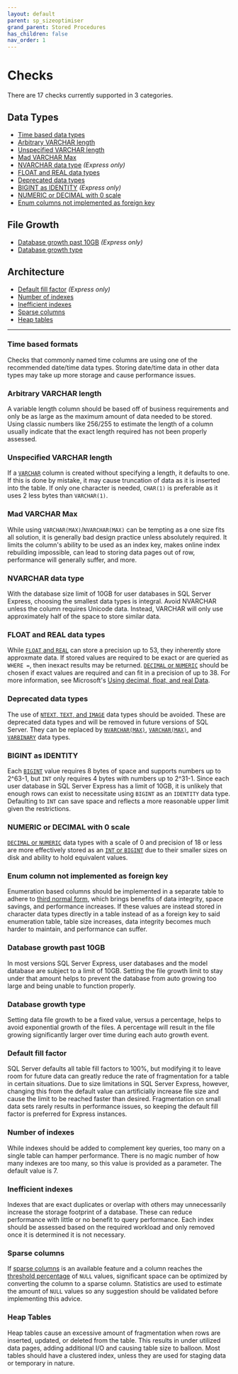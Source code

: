```yaml
---
layout: default
parent: sp_sizeoptimiser
grand_parent: Stored Procedures
has_children: false
nav_order: 1
---
```


# Checks

There are 17 checks currently supported in 3 categories.

## Data Types

- [Time based data types](#time-based-formats)
- [Arbitrary VARCHAR length](#arbitrary-varchar-length)
- [Unspecified VARCHAR length](#unspecified-varchar-length)
- [Mad VARCHAR Max](#mad-varchar-max)
- [NVARCHAR data type](#nvarchar-in-express) *(Express only)*
- [FLOAT and REAL data types](#float-and-real-data-types)
- [Deprecated data types](#deprecated-data-types)
- [BIGINT as IDENTITY](#bigint-as-identity) *(Express only)*
- [NUMERIC or DECIMAL with 0 scale](#numeric-or-decimal-0-scale)
- [Enum columns not implemented as foreign key](#enum-column-not-implemented-as-foreign-key)

## File Growth

- [Database growth past 10GB](#database-growth-past-10GB) *(Express only)*
- [Database growth type](#database-growth-type)

## Architecture

- [Default fill factor](#default-fill-factor) *(Express only)*
- [Number of indexes](#number-of-indexes)
- [Inefficient indexes](#inefficient-indexes)
- [Sparse columns](#sparse-columns)
- [Heap tables](#heap-tables)

----

### Time based formats

Checks that commonly named time columns are using one of the
recommended date/time data types. Storing date/time data in
other data types may take up more storage and cause performance issues.

### Arbitrary VARCHAR length

A variable length column should be based off of business requirements
and only be as large as the  maximum amount of data needed to be stored.
Using classic numbers like 256/255 to estimate the length of a column
usually indicate that the exact length required has not been properly assessed.

### Unspecified VARCHAR length

If a [`VARCHAR`][char] column is created without specifying a length,
it defaults to one. If this is done by mistake, it may cause
truncation of data as it is inserted into the table.
If only one character is needed, `CHAR(1)` is
preferable as it uses 2 less bytes than `VARCHAR(1)`.

### Mad VARCHAR Max

While using `VARCHAR(MAX)`/`NVARCHAR(MAX)` can be tempting as a one size
fits all solution, it is generally bad design practice unless absolutely
required. It limits the column's ability to be used as an index key,
makes online index rebuilding impossible, can lead to storing data pages
out of row, performance will generally suffer, and more.

### NVARCHAR data type

With the database size limit of 10GB for user databases in SQL Server Express,
choosing the smallest data types is integral. Avoid NVARCHAR unless the
column requires Unicode data. Instead, VARCHAR will only use approximately
half of the space to store similar data.

### FLOAT and REAL data types

While [`FLOAT` and `REAL`][float]
can store a precision up to 53, they inherently store approxmate data.
If stored values are required to be exact or are queried as `WHERE =`,
then inexact results may be returned.
[`DECIMAL` or `NUMERIC`][dec] should be chosen if exact values are
required and can fit in a precision of up to 38.
For more information, see Microsoft's [Using decimal, float, and real Data][use-float].

### Deprecated data types

The use of [`NTEXT`, `TEXT`, and `IMAGE`][text] data types should be avoided.
These are deprecated data types and will be removed in future versions
of SQL Server. They can be replaced by [`NVARCHAR(MAX)`][nchar],
[`VARCHAR(MAX)`][char], and [`VARBINARY`][binary] data types.

### BIGINT as IDENTITY

Each
[`BIGINT`][bigint] value requires 8 bytes of space and supports numbers
up to 2^63-1, but `INT` only requires 4 bytes with numbers up to 2^31-1.
Since each user database in SQL Server Express has a limit of 10GB, it
is unlikely that enough rows can exist to necessitate using `BIGINT`
as an `IDENTITY` data type. Defaulting to `INT` can save space and reflects
a more reasonable upper limit given the restrictions.

### NUMERIC or DECIMAL with 0 scale

[`DECIMAL` or `NUMERIC`][dec] data types with a scale of 0
and precision of 18 or less are more effectively stored as an
[`INT` or `BIGINT`][bigint] due to their smaller sizes on disk
and ability to hold equivalent values.

### Enum column not implemented as foreign key

Enumeration based columns should be implemented in a separate table
to adhere to [third normal form][tnf], which brings benefits of data
integrity, space savings, and performance increases. If these values
are instead stored in character data types directly in a table instead
of as a foreign key to said enumeration table, table size increases,
data integrity becomes much harder to maintain, and performance can suffer.

### Database growth past 10GB

In most versions SQL Server Express, user databases and the model
database are subject to a limit of 10GB. Setting the file growth
limit to stay under that amount helps to prevent the database from
auto growing too large and being unable to function properly.

### Database growth type

Setting data file growth to be a fixed value, versus a percentage,
helps to avoid exponential growth of the files. A percentage will
result in the file growing significantly larger over time during
each auto growth event.

### Default fill factor

SQL Server defaults all table fill factors to 100%, but modifying it
to leave room for future data can greatly reduce the rate of
fragmentation for a table in certain situations. Due to size
limitations in SQL Server Express, however, changing this from the
default value can artificially increase file size and cause the
limit to be reached faster than desired. Fragmentation on small
data sets rarely results in performance issues, so keeping the
default fill factor is preferred for Express instances.

### Number of indexes

While indexes should be added to complement key queries, too many
on a single table can hamper performance. There is no magic
number of how many indexes are too many, so this value is provided
as a parameter. The default value is 7.

### Inefficient indexes

Indexes that are exact duplicates or overlap with others may
unnecessarily increase the storage footprint of a database.
These can reduce performance with little or no benefit to query
performance. Each index should be assessed based on the required
workload and only removed once it is determined it is not necessary.

### Sparse columns

If [sparse columns][sparse] is an available feature and a column reaches the
[threshold percentage][threshold] of `NULL` values, significant space can be
optimized by converting the column to a sparse column. Statistics are used to
estimate the amount of `NULL` values so any suggestion should be validated
before implementing this advice.

### Heap Tables

Heap tables cause an excessive amount of fragmentation when rows are inserted,
updated, or deleted from the table. This results in under utilized data pages,
adding additional I/O and causing table size to balloon. Most tables should have
a clustered index, unless they are used for staging data or temporary in nature.

[bigint]: https://docs.microsoft.com/en-us/sql/t-sql/data-types/int-bigint-smallint-and-tinyint-transact-sql?view=sql-server-2017
[binary]: https://docs.microsoft.com/en-us/sql/t-sql/data-types/binary-and-varbinary-transact-sql?view=sql-server-2017
[char]: https://docs.microsoft.com/en-us/sql/t-sql/data-types/char-and-varchar-transact-sql?view=sql-server-2017
[dec]: https://docs.microsoft.com/en-us/sql/t-sql/data-types/decimal-and-numeric-transact-sql?view=sql-server-2017
[tool]: http://dba-multitool.org
[float]: https://docs.microsoft.com/en-us/sql/t-sql/data-types/float-and-real-transact-sql?view=sql-server-2017
[issue]: https://github.com/LowlyDBA/dba-multitool/issues
[nchar]: https://docs.microsoft.com/en-us/sql/t-sql/data-types/nchar-and-nvarchar-transact-sql?view=sql-server-2017
[sparse]: https://docs.microsoft.com/en-us/sql/relational-databases/tables/use-sparse-columns?view=sql-server-2017
[text]: https://docs.microsoft.com/en-us/sql/t-sql/data-types/ntext-text-and-image-transact-sql?view=sql-server-2017
[threshold]: https://docs.microsoft.com/en-us/sql/relational-databases/tables/use-sparse-columns?view=sql-server-2017#estimated-space-savings-by-data-type
[tnf]: https://en.wikipedia.org/wiki/Third_normal_form
[use-float]: https://docs.microsoft.com/en-us/previous-versions/sql/sql-server-2008-r2/ms187912(v=sql.105)
